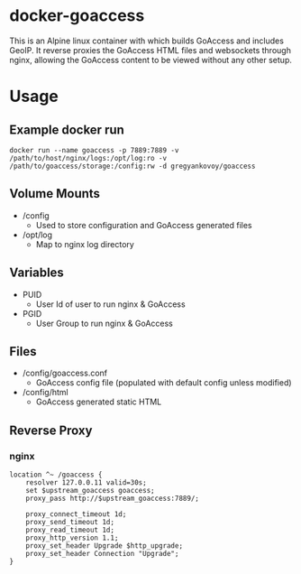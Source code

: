 # docker-goaccess
This is an Alpine linux container with which builds GoAccess and includes GeoIP.  It reverse proxies the GoAccess HTML files and websockets through nginx, allowing the GoAccess content to be viewed without any other setup.

# Usage
## Example docker run
```
docker run --name goaccess -p 7889:7889 -v /path/to/host/nginx/logs:/opt/log:ro -v /path/to/goaccess/storage:/config:rw -d gregyankovoy/goaccess
```

## Volume Mounts
- /config
  - Used to store configuration and GoAccess generated files
- /opt/log
  - Map to nginx log directory

## Variables
- PUID 
  - User Id of user to run nginx & GoAccess
- PGID 
  - User Group to run nginx & GoAccess

## Files
- /config/goaccess.conf
  - GoAccess config file (populated with default config unless modified)
- /config/html
  - GoAccess generated static HTML

## Reverse Proxy
### nginx
```
location ^~ /goaccess {
    resolver 127.0.0.11 valid=30s;
    set $upstream_goaccess goaccess;
    proxy_pass http://$upstream_goaccess:7889/;

    proxy_connect_timeout 1d;
    proxy_send_timeout 1d;
    proxy_read_timeout 1d;
    proxy_http_version 1.1;
    proxy_set_header Upgrade $http_upgrade;
    proxy_set_header Connection "Upgrade";
}
```
